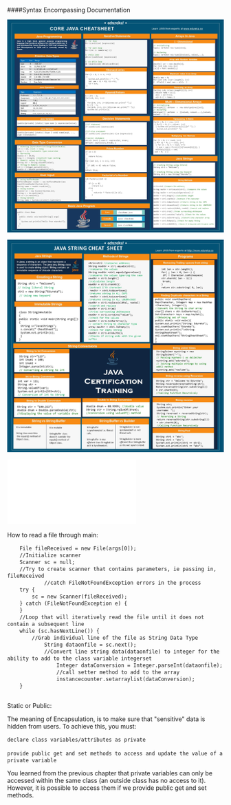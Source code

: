 ####Syntax Encompassing Documentation

![java](java-syntaxSheet.jpg)

![javaString](JavaString-syntaxSheet.jpg)

![javaEncompassing](JavaCheatSheet.pdf)

How to read a file through main:

```
	File fileReceived = new File(args[0]);
	//Initialize scanner
    Scanner sc = null;
    //Try to create scanner that contains parameters, ie passing in, fileReceived 
    		//catch FileNotFoundException errors in the process
    try {
        sc = new Scanner(fileReceived);
    } catch (FileNotFoundException e) {
    }
	//Loop that will iteratively read the file until it does not contain a subsequent line
    while (sc.hasNextLine()) {
    	//Grab individual line of the file as String Data Type
    		String dataonfile = sc.next();
    		//Convert line string data(dataonfile) to integer for the ability to add to the class variable integerset
    			Integer dataConversion = Integer.parseInt(dataonfile);
    			//call setter method to add to the array
        		instancecounter.setarraylist(dataConversion);
    }


```

Static or Public:

The meaning of Encapsulation, is to make sure that "sensitive" data is hidden from users. To achieve this, you must:

    declare class variables/attributes as private
    
    provide public get and set methods to access and update the value of a private variable
    
You learned from the previous chapter that private variables can only be accessed within the same class (an outside class has no access to it). However, it is possible to access them if we provide public get and set methods.